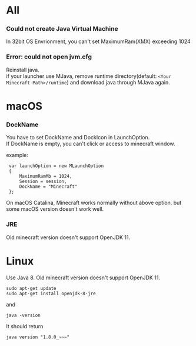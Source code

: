 # All

### Could not create Java Virtual Machine
In 32bit OS Envrionment, you can't set MaximumRam(XMX) exceeding 1024

### Error: could not open jvm.cfg
Reinstall java.  
if your launcher use MJava, remove runtime directory(default: `<Your Minecraft Path>/runtime`) and download java through MJava again.

# macOS  

### DockName
You have to set DockName and DockIcon in LaunchOption.  
If DockName is empty, you can't click or access to minecraft window.

example:  

     var launchOption = new MLaunchOption
     {
         MaximumRamMb = 1024,
         Session = session, 
         DockName = "Minecraft"
     };

On macOS Catalina, Minecraft works normally without above option. but some macOS version doesn't work well.

### JRE
Old minecraft version doesn't support OpenJDK 11.  

# Linux  
Use Java 8. Old minecraft version doesn't support OpenJDK 11.

    sudo apt-get update
    sudo apt-get install openjdk-8-jre

and 

    java -version

It should return

    java version "1.8.0_~~~"